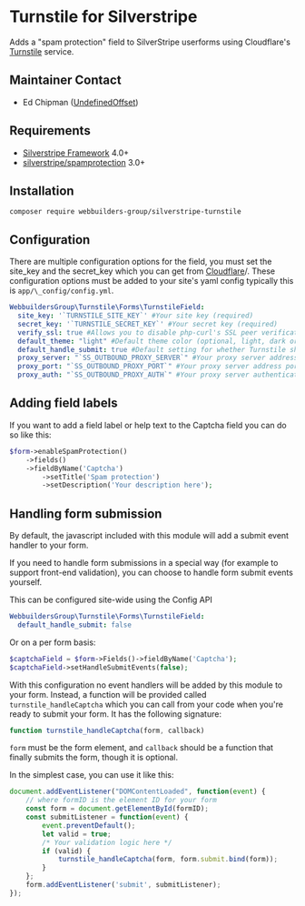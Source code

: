 Turnstile for Silverstripe
=================
Adds a "spam protection" field to SilverStripe userforms using Cloudflare's [Turnstile](https://www.cloudflare.com/lp/turnstile/) service.

## Maintainer Contact
* Ed Chipman ([UndefinedOffset](https://github.com/UndefinedOffset))

## Requirements
* [Silverstripe Framework](https://github.com/silverstripe/silverstripe-framework) 4.0+
* [silverstripe/spamprotection](https://github.com/silverstripe/silverstripe-spamprotection) 3.0+


## Installation
```
composer require webbuilders-group/silverstripe-turnstile
```


## Configuration
There are multiple configuration options for the field, you must set the site_key and the secret_key which you can get from [Cloudflare](https://www.cloudflare.com/lp/turnstile/)/. These configuration options must be added to your site's yaml config typically this is `app/\_config/config.yml`.

```yml
WebbuildersGroup\Turnstile\Forms\TurnstileField:
  site_key: '`TURNSTILE_SITE_KEY`' #Your site key (required)
  secret_key: '`TURNSTILE_SECRET_KEY`' #Your secret key (required)
  verify_ssl: true #Allows you to disable php-curl's SSL peer verification by setting this to false (optional, defaults to true)
  default_theme: "light" #Default theme color (optional, light, dark or auto, defaults to light)
  default_handle_submit: true #Default setting for whether Turnstile should handle form submission. See "Handling form submission" below.
  proxy_server: "`SS_OUTBOUND_PROXY_SERVER`" #Your proxy server address (optional)
  proxy_port: "`SS_OUTBOUND_PROXY_PORT`" #Your proxy server address port (optional)
  proxy_auth: "`SS_OUTBOUND_PROXY_AUTH`" #Your proxy server authentication information (optional)
```

## Adding field labels

If you want to add a field label or help text to the Captcha field you can do so like this:

```php
$form->enableSpamProtection()
    ->fields()
    ->fieldByName('Captcha')
        ->setTitle('Spam protection')
        ->setDescription('Your description here');
```



## Handling form submission
By default, the javascript included with this module will add a submit event handler to your form.

If you need to handle form submissions in a special way (for example to support front-end validation), you can choose to handle form submit events yourself.

This can be configured site-wide using the Config API
```yml
WebbuildersGroup\Turnstile\Forms\TurnstileField:
  default_handle_submit: false
```

Or on a per form basis:
```php
$captchaField = $form->Fields()->fieldByName('Captcha');
$captchaField->setHandleSubmitEvents(false);
```

With this configuration no event handlers will be added by this module to your form. Instead, a
function will be provided called `turnstile_handleCaptcha` which you can call from your code
when you're ready to submit your form. It has the following signature:
```js
function turnstile_handleCaptcha(form, callback)
```
`form` must be the form element, and `callback` should be a function that finally submits the form, though it is optional.

In the simplest case, you can use it like this:
```js
document.addEventListener("DOMContentLoaded", function(event) {
    // where formID is the element ID for your form
    const form = document.getElementById(formID);
    const submitListener = function(event) {
        event.preventDefault();
        let valid = true;
        /* Your validation logic here */
        if (valid) {
            turnstile_handleCaptcha(form, form.submit.bind(form));
        }
    };
    form.addEventListener('submit', submitListener);
});
```
